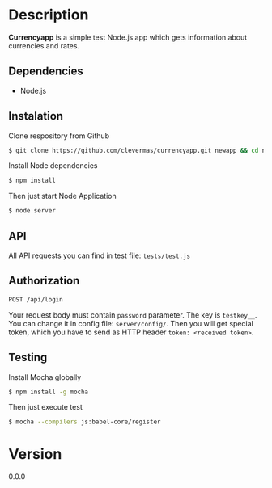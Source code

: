 # Description
**Currencyapp** is a simple test Node.js app which gets information about currencies and rates.

## Dependencies
* Node.js

## Instalation

Clone respository from Github

```sh
$ git clone https://github.com/clevermas/currencyapp.git newapp && cd newapp
```

Install Node dependencies

```sh
$ npm install
```

Then just start Node Application

```sh
$ node server
``` 

## API

All API requests you can find in test file: ``` tests/test.js ```

## Authorization

```sh
POST /api/login
```

Your request body must contain ``` password ``` parameter. The key is ``` testkey__ ```. You can change it in config file: ``` server/config/ ```.
Then you will get special token, which you have to send as HTTP header ``` token: <received token> ```.

## Testing

Install Mocha globally

```sh
$ npm install -g mocha
```
Then just execute test

```sh
$ mocha --compilers js:babel-core/register
```

# Version
0.0.0
